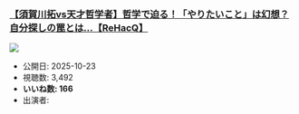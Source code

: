 ### [【須賀川拓vs天才哲学者】哲学で迫る！「やりたいこと」は幻想？自分探しの罠とは...【ReHacQ】](https://www.youtube.com/watch?v=T56efEQS5Bg)
[![](https://img.youtube.com/vi/T56efEQS5Bg/sddefault.jpg)](https://www.youtube.com/watch?v=T56efEQS5Bg)
-   公開日: 2025-10-23
-   視聴数: 3,492
-   **いいね数: 166**
-   出演者: 

